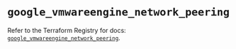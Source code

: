 # `google_vmwareengine_network_peering`

Refer to the Terraform Registry for docs: [`google_vmwareengine_network_peering`](https://registry.terraform.io/providers/hashicorp/google-beta/6.1.0/docs/resources/google_vmwareengine_network_peering).
